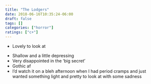 ```yaml
---
title: "The Lodgers"
date: 2018-06-16T10:35:24-06:00
draft: false
tags: []
categories: ["horror"]
ratings: ["c+"]
---
```

* Lovely to look at
<!--more-->
* Shallow and a little depressing
* Very disappointed in the ‘big secret’
* Gothic af
* I’d watch it on a bleh afternoon when I had period cramps and just wanted something light and pretty to look at with some sadness
